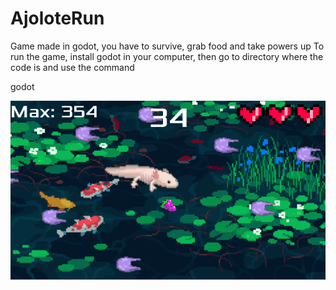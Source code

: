 # AjoloteRun
Game made in godot, you have to survive, grab food and take powers up
To run the game, install godot in your computer, then go to directory where the code is
and use the command 

godot 


![alt text](https://raw.githubusercontent.com/iabin/AjoloteRun-game/master/screenshots/game.png)
